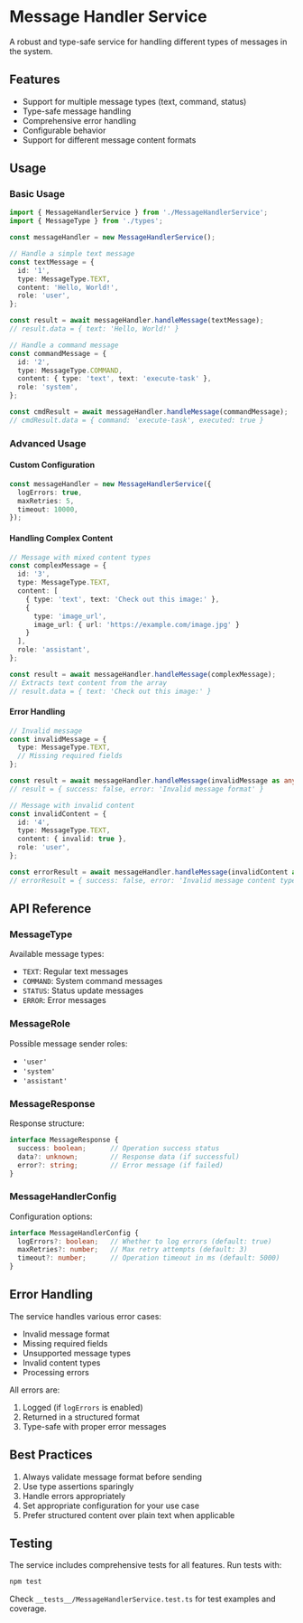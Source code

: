 # Message Handler Service

A robust and type-safe service for handling different types of messages in the system.

## Features

- Support for multiple message types (text, command, status)
- Type-safe message handling
- Comprehensive error handling
- Configurable behavior
- Support for different message content formats

## Usage

### Basic Usage

```typescript
import { MessageHandlerService } from './MessageHandlerService';
import { MessageType } from './types';

const messageHandler = new MessageHandlerService();

// Handle a simple text message
const textMessage = {
  id: '1',
  type: MessageType.TEXT,
  content: 'Hello, World!',
  role: 'user',
};

const result = await messageHandler.handleMessage(textMessage);
// result.data = { text: 'Hello, World!' }

// Handle a command message
const commandMessage = {
  id: '2',
  type: MessageType.COMMAND,
  content: { type: 'text', text: 'execute-task' },
  role: 'system',
};

const cmdResult = await messageHandler.handleMessage(commandMessage);
// cmdResult.data = { command: 'execute-task', executed: true }
```

### Advanced Usage

#### Custom Configuration

```typescript
const messageHandler = new MessageHandlerService({
  logErrors: true,
  maxRetries: 5,
  timeout: 10000,
});
```

#### Handling Complex Content

```typescript
// Message with mixed content types
const complexMessage = {
  id: '3',
  type: MessageType.TEXT,
  content: [
    { type: 'text', text: 'Check out this image:' },
    {
      type: 'image_url',
      image_url: { url: 'https://example.com/image.jpg' }
    }
  ],
  role: 'assistant',
};

const result = await messageHandler.handleMessage(complexMessage);
// Extracts text content from the array
// result.data = { text: 'Check out this image:' }
```

#### Error Handling

```typescript
// Invalid message
const invalidMessage = {
  type: MessageType.TEXT,
  // Missing required fields
};

const result = await messageHandler.handleMessage(invalidMessage as any);
// result = { success: false, error: 'Invalid message format' }

// Message with invalid content
const invalidContent = {
  id: '4',
  type: MessageType.TEXT,
  content: { invalid: true },
  role: 'user',
};

const errorResult = await messageHandler.handleMessage(invalidContent as any);
// errorResult = { success: false, error: 'Invalid message content type' }
```

## API Reference

### MessageType

Available message types:

- `TEXT`: Regular text messages
- `COMMAND`: System command messages
- `STATUS`: Status update messages
- `ERROR`: Error messages

### MessageRole

Possible message sender roles:

- `'user'`
- `'system'`
- `'assistant'`

### MessageResponse

Response structure:

```typescript
interface MessageResponse {
  success: boolean;      // Operation success status
  data?: unknown;        // Response data (if successful)
  error?: string;        // Error message (if failed)
}
```

### MessageHandlerConfig

Configuration options:

```typescript
interface MessageHandlerConfig {
  logErrors?: boolean;   // Whether to log errors (default: true)
  maxRetries?: number;   // Max retry attempts (default: 3)
  timeout?: number;      // Operation timeout in ms (default: 5000)
}
```

## Error Handling

The service handles various error cases:

- Invalid message format
- Missing required fields
- Unsupported message types
- Invalid content types
- Processing errors

All errors are:
1. Logged (if `logErrors` is enabled)
2. Returned in a structured format
3. Type-safe with proper error messages

## Best Practices

1. Always validate message format before sending
2. Use type assertions sparingly
3. Handle errors appropriately
4. Set appropriate configuration for your use case
5. Prefer structured content over plain text when applicable

## Testing

The service includes comprehensive tests for all features. Run tests with:

```bash
npm test
```

Check `__tests__/MessageHandlerService.test.ts` for test examples and coverage.
